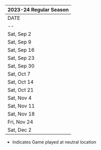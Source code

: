 | 2023-24 Regular Season |
|------------------------|
| DATE                   | OPPONENT             | RESULT    | W-L (CONF) | 
| --                     | --                   | --        | --         |
| Sat, Sep 2             | vs Utah State        | W24-14    | 1-0 (0-0)  | 
| Sat, Sep 9             | @ Iowa State         | W20-13    | 2-0 (0-0)  |
| Sat, Sep 16            | vs Western Michigan  | W41-10    | 3-0 (0-0)  |
| Sat, Sep 23            | @ 7 Penn State       | L31-0     | 3-1 (0-1)  |
| Sat, Sep 30            | vs Michigan State    | W26-16    | 4-1 (1-1)  |
| Sat, Oct 7             | vs Purdue            | W20-14    | 5-1 (2-1)  |
| Sat, Oct 14            | @ Wisconsin          | W15-6     | 6-1 (3-1)  |
| Sat, Oct 21            | vs Minnesota         | L12-10    | 6-2 (3-2)  |
| Sat, Nov 4             | vs Northwestern *    | W10-7     | 7-2 (4-2)  |
| Sat, Nov 11            | vs Rutgers           | W22-0     | 8-2 (5-2)  |
| Sat, Nov 18            | vs Illinois          | W15-13    | 9-2 (6-2)  |
| Fri, Nov 24            | @ Nebraska           | W13-10    | 10-2 (7-2) |
| Sat, Dec 2             | vs 2 Michigan *      | L26-0     | 10-3 (7-2) |
* Indicates Game played at neutral location

